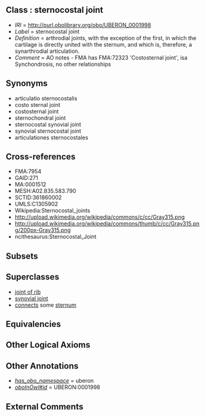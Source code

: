 
## Class : sternocostal joint

 * *IRI* = http://purl.obolibrary.org/obo/UBERON_0001998
 * *Label* = sternocostal joint
 * *Definition* = arthrodial joints, with the exception of the first, in which the cartilage is directly united with the sternum, and which is, therefore, a synarthrodial articulation.
 * *Comment* = AO notes - FMA has FMA:72323 'Costosternal joint', isa Synchondrosis, no other relationships

## Synonyms

 * articulatio sternocostalis
 * costo sternal joint
 * costosternal joint
 * sternochondral joint
 * sternocostal synovial joint
 * synovial sternocostal joint
 * articulationes sternocostales

## Cross-references

 * FMA:7954
 * GAID:271
 * MA:0001512
 * MESH:A02.835.583.790
 * SCTID:361860002
 * UMLS:C1305902
 * Wikipedia:Sternocostal_joints
 * http://upload.wikimedia.org/wikipedia/commons/c/cc/Gray315.png
 * http://upload.wikimedia.org/wikipedia/commons/thumb/c/cc/Gray315.png/200px-Gray315.png
 * ncithesaurus:Sternocostal_Joint

## Subsets


## Superclasses

 * [joint of rib](../../UBERON/01/UBERON_0002001.md)
 * [synovial joint](../../UBERON/17/UBERON_0002217.md)
 * [connects](../../ts/core#connects.md) some [sternum](../../UBERON/75/UBERON_0000975.md)

## Equivalencies


## Other Logical Axioms


## Other Annotations

 * *[has_obo_namespace](../../ce/oboInOwl#hasOBONamespace.md)* = uberon
 * *[oboInOwl#id](../../id/oboInOwl#id.md)* = UBERON:0001998

## External Comments

